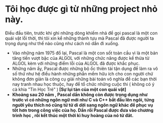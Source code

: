 # Tôi học được gì từ những project nhỏ này.
Điều đầu tiên, trước khi ghi những dòng khiếm nhả để gọi pascal là một con quái vật lỗi thời, thì tôi xin kể những thành tựu mà Pascal đã được người ta trọng dụng như thế nào cũng như cách nó dần đi xuống.
- Vào những năm 1975 đổ lại, Pascal là một con sốt toàn cầu vì là một bản tăng tiến vượt bậc của ALGOL với những chức năng được kế thừa từ ALGOL kèm với những điểm lỗi của ALGOL đã được khắc phục. 
- Những năm ấy, Pascal được những bộ ốc thiên tài tận dụng để làm ra vô số thứ như hệ điều hành những phần mềm hữu ích cho con người chứ không đơn giản là công cụ giải những bài toán vô nghĩa để các bạn thời nay tranh nhau học thuộc, hay để tổ chức những cuộc thi ( không có ý cà khia "Tin Học Trẻ" )<b>
[Sự lụi tàn của một con quái vật]
- Khoảng sau 20 năm , Pascal dần không còn được trọng dụng như trước vì có những ngôn ngữ mới như C và C++ bắt đầu lên ngôi, từng người yêu thích nó cũng từ từ di dời sang ngôn ngữ khác để phục vụ tốt hơn trong công việc của họ. Dần rồi Pascal được đưa vào chương trình học , rồi kết thúc một thời kì huy hoàng của nó từ đât.
